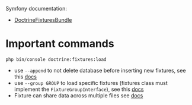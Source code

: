 Symfony documentation:
- [DoctrineFixturesBundle](https://symfony.com/bundles/DoctrineFixturesBundle/current/index.html)

# Important commands
`php bin/console doctrine:fixtures:load`
- use `--append` to not delete database before inserting new fixtures, see this [docs](https://symfony.com/bundles/DoctrineFixturesBundle/current/index.html#loading-fixtures)
- use `--group GROUP` to load specific fixtures (fixtures class must implement the `FixtureGroupInterface`), see this [docs](https://symfony.com/bundles/DoctrineFixturesBundle/current/index.html#fixture-groups-only-executing-some-fixtures)
- Fixture can share data across multiple files see [docs](https://symfony.com/bundles/DoctrineFixturesBundle/current/index.html#sharing-objects-between-fixtures)